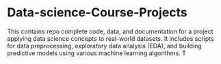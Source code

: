 # Data-science-Course-Projects
 This contains repo complete code, data, and documentation for a project applying data science concepts to real-world datasets. It includes scripts for data preprocessing, exploratory data analysis (EDA), and building predictive models using various machine learning algorithms. T
